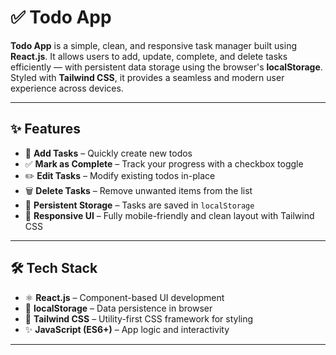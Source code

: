 # ✅ Todo App

**Todo App** is a simple, clean, and responsive task manager built using **React.js**. It allows users to add, update, complete, and delete tasks efficiently — with persistent data storage using the browser's **localStorage**. Styled with **Tailwind CSS**, it provides a seamless and modern user experience across devices.

---

## ✨ Features

- 📝 **Add Tasks** – Quickly create new todos
- ✅ **Mark as Complete** – Track your progress with a checkbox toggle
- ✏️ **Edit Tasks** – Modify existing todos in-place
- 🗑️ **Delete Tasks** – Remove unwanted items from the list
- 💾 **Persistent Storage** – Tasks are saved in `localStorage`
- 🎨 **Responsive UI** – Fully mobile-friendly and clean layout with Tailwind CSS

---

## 🛠 Tech Stack

- ⚛️ **React.js** – Component-based UI development
- 💾 **localStorage** – Data persistence in browser
- 🎨 **Tailwind CSS** – Utility-first CSS framework for styling
- ✨ **JavaScript (ES6+)** – App logic and interactivity

---
